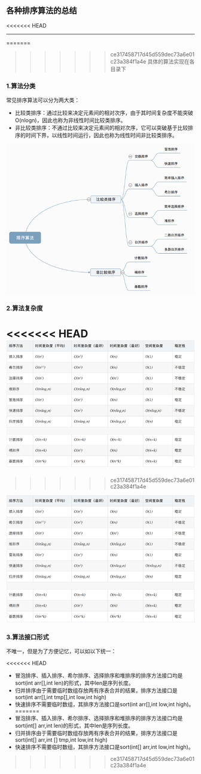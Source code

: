 ## 各种排序算法的总结
<<<<<<< HEAD
____
=======

>>>>>>> ce317458717d45d559dec73a6e01c23a384f1a4e
具体的算法实现在各目录下

### 1.算法分类
常见排序算法可以分为两大类：

* 比较类排序：通过比较来决定元素间的相对次序，由于其时间复杂度不能突破O(nlogn)，因此也称为非线性时间比较类排序。
* 非比较类排序：不通过比较来决定元素间的相对次序，它可以突破基于比较排序的时间下界，以线性时间运行，因此也称为线性时间非比较类排序。

![sortSorts](https://github.com/FeiZhao0531/BasicAlgorithm/blob/master/raw/master/picture/sortSorts.png)


### 2.算法复杂度
<<<<<<< HEAD
![sortSorts](https://github.com/FeiZhao0531/BasicAlgorithm/blob/master/raw/master/picture/sortCompare.png)
=======
>>>>>>> ce317458717d45d559dec73a6e01c23a384f1a4e

![sortCompare](https://github.com/FeiZhao0531/BasicAlgorithm/blob/master/raw/master/picture/sortCompare.png)
             
### 3.算法接口形式
不唯一，但是为了方便记忆，可以如以下统一：

<<<<<<< HEAD
* 冒泡排序、插入排序、希尔排序、选择排序和堆排序的排序方法接口均是sort(int arr[],int len)的形式，其中len是序列长度。
* 归并排序由于需要临时数组存放两有序表合并的结果，排序方法接口是sort(int arr[],int tmp[],int low,int high)
* 快速排序不需要临时数组，其排序方法接口是sort(int arr[],int low,int high)。
=======
* 冒泡排序、插入排序、希尔排序、选择排序和堆排序的排序方法接口均是sort(int[] arr,int len)的形式，其中len是序列长度。
* 归并排序由于需要临时数组存放两有序表合并的结果，排序方法接口是sort(int[] arr,int [] tmp,int low,int high)
* 快速排序不需要临时数组，其排序方法接口是sort(int[] arr,int low,int high)。
>>>>>>> ce317458717d45d559dec73a6e01c23a384f1a4e
